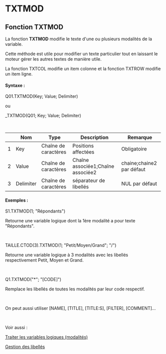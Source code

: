 # TXTMOD

## Fonction TXTMOD

La fonction **TXTMOD** modifie le texte d'une ou plusieurs modalités de la variable.&nbsp;

Cette méthode est utile pour modifier un texte particulier tout en laissant le moteur gérer les autres textes de manière utile.

La fonction TXTCOL modifie un item colonne et la fonction TXTROW modifie un item ligne.

#### Syntaxe :&nbsp;

Q01.TXTMOD(Key; Value; Delimiter)

ou

\_TXTMOD(Q01; Key; Value; Delimiter)

&nbsp;

| &nbsp; | **Nom** |**Type**|**Description**|**Remarque** |
| --- | --- | --- | --- | --- |
| &#49; | Key | Chaîne de caractères | Positions affectées | Obligatoire |
| &#50; | Value | Chaîne de caractères | Chaîne associée1;Chaîne associée2 | chaine;chaine2 par défaut |
| &#51; | Delimiter | Chaîne de caractères | séparateur de libellés | NUL par défaut |


#### Exemples :

S1.TXTMOD(1; "Répondants")

Retourne une variable logique dont la 1ère modalité a pour texte "Répondants".

&nbsp;

TAILLE.CTOD(3).TXTMOD(1; "Petit/Moyen/Grand"; "/")

Retourne une variable logique à 3 modalités avec les libellés respectivement Petit, Moyen et Grand.

&nbsp;

Q1.TXTMOD("\*"; "\[CODE\]")

Remplace les libellés de toutes les modalités par leur code respectif.

&nbsp;

On peut aussi utiliser \[NAME\], \[TITLE\], \[TITLE:S\], \[FILTER\], \[COMMENT\]...

&nbsp;

Voir aussi :&nbsp;

[Traiter les variables logiques (modalités)](<Traiterlesvariableslogiquesmoda1.md>)

[Gestion des libellés](<Gererleslibelleslestextes1.md>)
